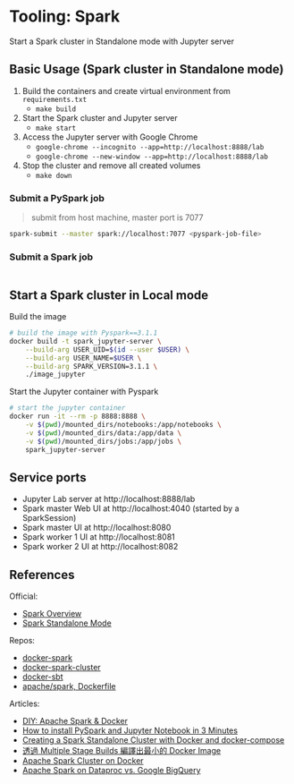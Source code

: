 # Tooling: Spark

Start a Spark cluster in Standalone mode with Jupyter server

## Basic Usage (Spark cluster in Standalone mode)

1. Build the containers and create virtual environment from `requirements.txt`
    + `make build`
2. Start the Spark cluster and Jupyter server
    + `make start`
3. Access the Jupyter server with Google Chrome
    + `google-chrome --incognito --app=http://localhost:8888/lab`
    + `google-chrome --new-window --app=http://localhost:8888/lab`
4. Stop the cluster and remove all created volumes
    + `make down`

### Submit a PySpark job

> submit from host machine, master port is 7077

```bash
spark-submit --master spark://localhost:7077 <pyspark-job-file>
```

### Submit a Spark job

```bash
```

## Start a Spark cluster in Local mode 

Build the image

```bash
# build the image with Pyspark==3.1.1
docker build -t spark_jupyter-server \
    --build-arg USER_UID=$(id --user $USER) \
    --build-arg USER_NAME=$USER \
    --build-arg SPARK_VERSION=3.1.1 \
    ./image_jupyter
```

Start the Jupyter container with Pyspark

```bash
# start the jupyter container
docker run -it --rm -p 8888:8888 \
    -v $(pwd)/mounted_dirs/notebooks:/app/notebooks \
    -v $(pwd)/mounted_dirs/data:/app/data \
    -v $(pwd)/mounted_dirs/jobs:/app/jobs \
    spark_jupyter-server
```

## Service ports 

+ Jupyter Lab server at http://localhost:8888/lab
+ Spark master Web UI at http://localhost:4040 (started by a SparkSession)
+ Spark master UI at http://localhost:8080
+ Spark worker 1 UI at http://localhost:8081
+ Spark worker 2 UI at http://localhost:8082

## References

Official:  

+ [Spark Overview](https://spark.apache.org/docs/latest/)
+ [Spark Standalone Mode](http://spark.apache.org/docs/latest/spark-standalone.html)

Repos:  

+ [docker-spark](https://github.com/big-data-europe/docker-spark)
+ [docker-spark-cluster](https://github.com/mvillarrealb/docker-spark-cluster)
+ [docker-sbt](https://github.com/mozilla/docker-sbt/blob/main/Dockerfile)
+ [apache/spark, Dockerfile](https://github.com/apache/spark/blob/master/resource-managers/kubernetes/docker/src/main/dockerfiles/spark/Dockerfile)

Articles:  

+ [DIY: Apache Spark & Docker](https://towardsdatascience.com/diy-apache-spark-docker-bb4f11c10d24)
+ [How to install PySpark and Jupyter Notebook in 3 Minutes](https://www.sicara.ai/blog/2017-05-02-get-started-pyspark-jupyter-notebook-3-minutes)
+ [Creating a Spark Standalone Cluster with Docker and docker-compose](https://medium.com/@marcovillarreal_40011/creating-a-spark-standalone-cluster-with-docker-and-docker-compose-ba9d743a157f)
+ [透過 Multiple Stage Builds 編譯出最小的 Docker Image](https://jiepeng.me/2018/06/09/use-docker-multiple-stage-builds)
+ [Apache Spark Cluster on Docker](https://www.kdnuggets.com/2020/07/apache-spark-cluster-docker.html)
+ [Apache Spark on Dataproc vs. Google BigQuery](https://www.kdnuggets.com/2020/07/apache-spark-dataproc-vs-google-bigquery.html)
